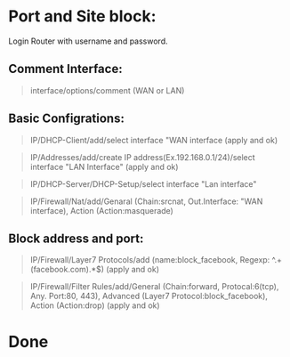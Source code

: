 Port and Site block:
====================
Login Router with username and password.

Comment Interface:
------------------
> interface/options/comment (WAN or LAN)

Basic Configrations:
--------------------
> IP/DHCP-Client/add/select interface "WAN interface (apply and ok)

> IP/Addresses/add/create IP address(Ex.192.168.0.1/24)/select interface "LAN Interface" (apply and ok)

> IP/DHCP-Server/DHCP-Setup/select interface "Lan interface"

> IP/Firewall/Nat/add/Genaral (Chain:srcnat, Out.Interface: "WAN interface), Action (Action:masquerade) 

Block address and port:
-----------------------
> IP/Firewall/Layer7 Protocols/add (name:block_facebook, Regexp: ^.+(facebook.com).*$) (apply and ok)

> IP/Firewall/Filter Rules/add/General (Chain:forward, Protocal:6(tcp), Any. Port:80, 443), Advanced (Layer7 Protocol:block_facebook), Action (Action:drop) (apply and ok)

Done
====
